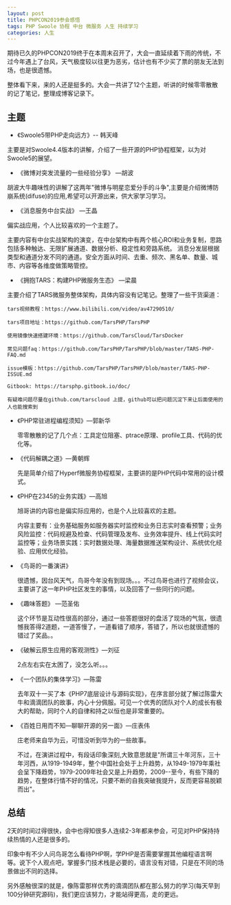 ```yaml
---
layout: post
title: PHPCON2019参会感悟
tags: PHP Swoole 协程 中台 微服务 人生 持续学习 
categories: 人生 
---
```


期待已久的PHPCON2019终于在本周末召开了，大会一直延续着下雨的传统，不过今年遇上了台风，天气极度较以往更为恶劣，估计也有不少买了票的朋友无法到场，也是很遗憾。

整体看下来，来的人还是挺多的。大会一共讲了12个主题，听讲的时候零零散散的记了笔记，整理成博客记录下。

## 主题

- 《Swoole5带PHP走向远方》-- 韩天峰

主要是对Swoole4.4版本的讲解，介绍了一些开源的PHP协程框架，以为对Swoole5的展望。

- 《微博对突发流量的一些经验分享》 —胡波

胡波大牛趣味性的讲解了这两年"微博与明星恋爱分手的斗争",主要是介绍微博防崩系统(difuse)的应用,希望可以开源出来，供大家学习学习。

- 《消息服务中台实战》 —王晶

偏实战应用，个人比较喜欢的一个主题了。

主要内容有中台实战架构的演变，在中台架构中有两个核心ROI和业务复制，思路包括多种触达、无限扩展通道、数据分析、稳定性和旁路系统。 消息分发层根据类型和通道分发不同的通道。安全方面从时间、去重、频次、黑名单、数量、城市、内容等各维度做策略管控。

- 《拥抱TARS：构建PHP微服务生态》 —梁晨

主要介绍了TARS微服务整体架构，具体内容没有记笔记。整理了一些干货渠道：

```
tars视频教程：https://www.bilibili.com/video/av47290510/

tars项目地址：https://github.com/TarsPHP/TarsPHP

使用镜像快速搭建环境：https://github.com/TarsCloud/TarsDocker

常见问题faq：https://github.com/TarsPHP/TarsPHP/blob/master/TARS-PHP-FAQ.md

issue模板：https://github.com/TarsPHP/TarsPHP/blob/master/TARS-PHP-ISSUE.md

Gitbook: https://tarsphp.gitbook.io/doc/

有疑难问题尽量在github.com/tarscloud 上提，github可以把问题沉淀下来让后面使用的人也能搜索到
```

- 《PHP常驻进程编程须知》—郭新华

  零零散散的记了几个点：工具定位阻塞、ptrace原理、profile工具、代码的优化等。

- 《代码解耦之道》—黄朝辉

  先是简单介绍了Hyperf微服务协程框架，主要讲的是PHP代码中常用的设计模式。

- 《PHP在2345的业务实践》—高旭

  旭哥讲的内容也是偏实际应用的，也是个人比较喜欢的主题。

  内容主要有：业务基础服务如服务器实时监控和业务日志实时查看预警；业务风险监控：代码规避及检查、代码管理及发布、业务效率提升、线上代码实时监控等；业务场景实践：实时数据处理、海量数据推送架构设计、系统优化经验、应用优化经验。

- 《鸟哥的一番演讲》

  很遗憾，因台风天气，鸟哥今年没有到现场。。。不过鸟哥也进行了视频会议，主要讲了这一年PHP社区发生的事情，以及回答了一些同行的问题。

- 《趣味答题》 —范圣佑

  这个环节是互动性很高的部分，通过一些答题很好的盘活了现场的气氛，很遗憾我答得2道题，一道答慢了，一道看错了顺序，答错了，所以也就很遗憾的错过了奖品。。

- 《破解云原生应用的客观测性》—刘征

  2点左右实在太困了，没怎么听。。。

- 《一个团队的集体学习》—陈雷

  去年双十一买了本《PHP7底层设计与源码实现》，在序言部分就了解过陈雷大牛和滴滴团队的故事，内心十分佩服。可见一个优秀的团队对个人的成长有极大的帮助，同时个人的自律和持之以恒也是非常重要的。

- 《百姓日用而不知—聊聊开源的另一面》—庄表伟

  庄老师来自华为云，可惜没听到华为的一些故事。

  不过，在演讲过程中，有段话印象深刻,大致意思就是"所谓三十年河东，三十年河西，从1919-1949年，整个中国社会处于上升趋势，从1949-1979年乘社会呈下降趋势，1979-2009年社会又是上升趋势，2009--至今，有些下降的趋势，在整体行情不好的情况，只要不断的自我突破我提升，反而更容易脱颖而出"。

## 总结

2天的时间过得很快，会中也得知很多人连续2-3年都来参会，可见对PHP保持持续热情的人还是很多的。

印象中有不少人问鸟哥怎么看待PHP啊，学PHP是否需要掌握其他编程语言啊等。说下个人观点吧，掌握多门技术栈是必要的，语言没有对错，只是在不同的场景做出不同的选择。

另外感触很深的就是，像陈雷那样优秀的滴滴团队都在那么努力的学习(每天早到100分钟研究源码)，我们更应该努力，才能站得更高，走的更远。